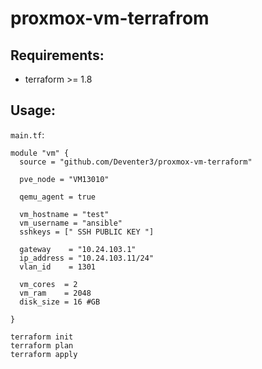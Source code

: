 # proxmox-vm-terrafrom

## Requirements:

- terraform >= 1.8

## Usage:

`main.tf`:
```hcl
module "vm" {
  source = "github.com/Deventer3/proxmox-vm-terraform"

  pve_node = "VM13010"

  qemu_agent = true

  vm_hostname = "test"
  vm_username = "ansible"
  sshkeys = [" SSH PUBLIC KEY "]

  gateway    = "10.24.103.1"
  ip_address = "10.24.103.11/24"
  vlan_id    = 1301

  vm_cores  = 2
  vm_ram    = 2048
  disk_size = 16 #GB

}
```

```shell
terraform init
terraform plan
terraform apply
```
